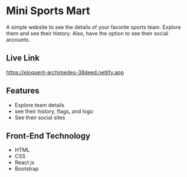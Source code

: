 # Mini Sports Mart

A simple website to see the details of your favorite sports team.
Explore them and see their history. Also, have the option to see their social accounts.

## Live Link

https://eloquent-archimedes-38deed.netlify.app

## Features

 * Explore team details
 * see their history, flags, and logo
 * See their social sites


## Front-End Technology

 * HTML
 * CSS
 * React js
 * Bootstrap 







